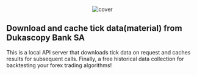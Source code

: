 <p style="text-align: center;">
	<img src="https://raw.githubusercontent.com/sp3rtah/tickterial/master/tickterial.png" alt="cover" title="tickterial logo"/>
<p>

## Download and cache tick data(material) from Dukascopy Bank SA
This is a local API server that downloads tick data on request and caches results for subsequent calls. Finally, a free historical data collection for backtesting your forex trading algorithms!
